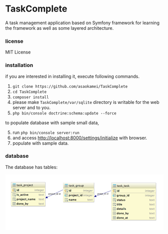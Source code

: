 TaskComplete
====

A task management application based on Symfony framework 
for learning the framework as well as some layered architecture. 

### license

MIT License

### installation

if you are interested in installing it, execute following commands. 

1. `git clone https://github.com/asaokamei/TaskComplete`
2. `cd TaskComplete`
3. `composer install`
3. please make `TaskComplete/var/sqlite` directory is writable 
for the web server and to you. 
4. `php bin/console doctrine:schema:update --force`

to populate database with sample small data, 

5. run `php bin/console server:run`
6. and access [http://localhost:8000/settings/initialize](http://localhost:8000/settings/initialize) with browser.
7. populate with sample data. 

### database 

The database has tables: 

![ER graph](symfony-task-ER-graph.png)

